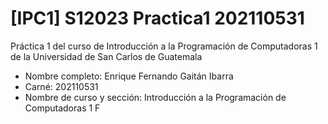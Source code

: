 # [IPC1] S12023 Practica1 202110531

Práctica 1 del curso de Introducción a la Programación de Computadoras 1 de la Universidad de San Carlos de Guatemala

- Nombre completo: Enrique Fernando Gaitán Ibarra
- Carné: 202110531
- Nombre de curso y sección: Introducción a la Programación de Computadoras 1 F
